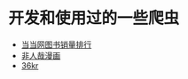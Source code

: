 # 开发和使用过的一些爬虫
- [当当网图书销量排行](https://github.com/zhq1lon/Spider/tree/master/dangDang)
- [非人哉漫画](https://github.com/zhq1lon/Spider/tree/master/feirenzai)
- [36kr](https://github.com/zhq1lon/Spider/tree/master/36kr)